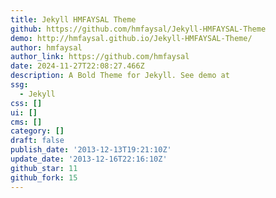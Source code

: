 ```yaml
---
title: Jekyll HMFAYSAL Theme
github: https://github.com/hmfaysal/Jekyll-HMFAYSAL-Theme
demo: http://hmfaysal.github.io/Jekyll-HMFAYSAL-Theme/
author: hmfaysal
author_link: https://github.com/hmfaysal
date: 2024-11-27T22:08:27.466Z
description: A Bold Theme for Jekyll. See demo at
ssg:
  - Jekyll
css: []
ui: []
cms: []
category: []
draft: false
publish_date: '2013-12-13T19:21:10Z'
update_date: '2013-12-16T22:16:10Z'
github_star: 11
github_fork: 15
---
```

